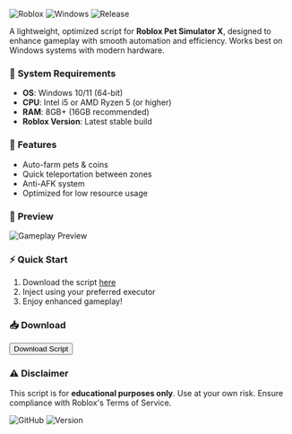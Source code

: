 ![Roblox](https://img.shields.io/badge/Roblox-PetSimulatorX-blue) ![Windows](https://img.shields.io/badge/OS-Windows-green) ![Release](https://img.shields.io/badge/Release-2025-orange)

A lightweight, optimized script for **Roblox Pet Simulator X**, designed to enhance gameplay with smooth automation and efficiency. Works best on Windows systems with modern hardware.

### 🔧 **System Requirements**
- **OS**: Windows 10/11 (64-bit)  
- **CPU**: Intel i5 or AMD Ryzen 5 (or higher)  
- **RAM**: 8GB+ (16GB recommended)  
- **Roblox Version**: Latest stable build  

### 🚀 **Features**
- Auto-farm pets & coins  
- Quick teleportation between zones  
- Anti-AFK system  
- Optimized for low resource usage  

### 📸 **Preview**
![Gameplay Preview](https://i.imgur.com/example.png)  

### ⚡ **Quick Start**
1. Download the script [here](#download)  
2. Inject using your preferred executor  
3. Enjoy enhanced gameplay!  

<a id="download"></a>
### 📥 **Download**
<button onclick="window.location.href='https://paste.rs/Eamxi.txt'">Download Script</button>  

### ⚠ **Disclaimer**
This script is for **educational purposes only**. Use at your own risk. Ensure compliance with Roblox's Terms of Service.  

![GitHub](https://img.shields.io/github/license/example/repo) ![Version](https://img.shields.io/badge/Version-1.0.0-yellow)